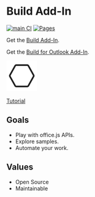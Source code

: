 # Build Add-In

[![main CI](https://github.com/wandyezj/build-add-in/actions/workflows/main.yml/badge.svg?branch=main)](https://github.com/wandyezj/build-add-in/actions/workflows/main.yml)
[![Pages](https://github.com/wandyezj/build-add-in/actions/workflows/pages.yml/badge.svg?branch=main)](https://github.com/wandyezj/build-add-in/actions/workflows/pages.yml)

Get the [Build Add-In](https://appsource.microsoft.com/en-us/product/office/WA200006798).

Get the [Build for Outlook Add-In](https://appsource.microsoft.com/en-us/product/office/WA200006932).


![Logo](./assets/icon-80.png)


[Tutorial](https://github.com/wandyezj/build-add-in/blob/main/docs/tutorial.md)

## Goals

- Play with office.js APIs.
- Explore samples.
- Automate your work.

## Values

- Open Source
- Maintainable

